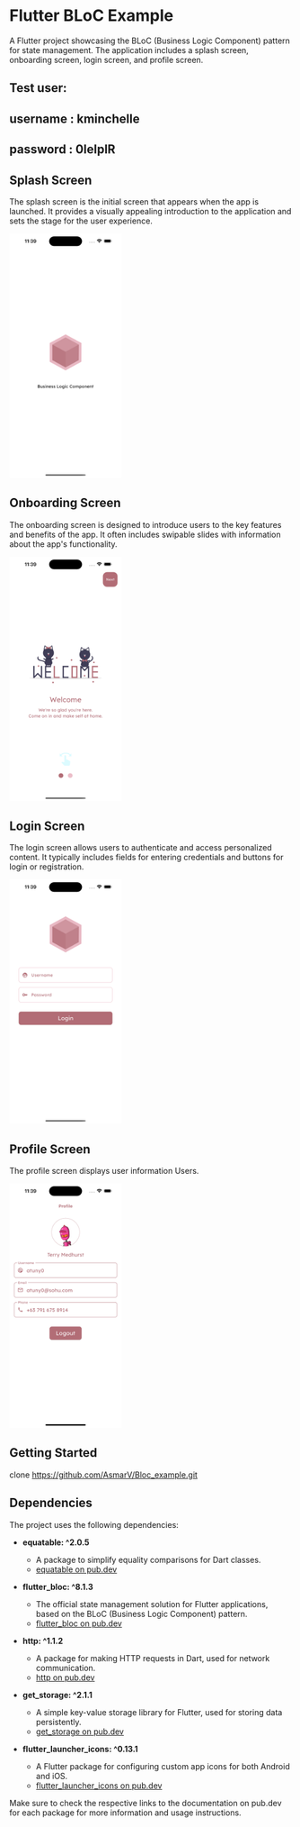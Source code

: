 # Flutter BLoC Example

A Flutter project showcasing the BLoC (Business Logic Component) pattern for state management. The application includes a splash screen, onboarding screen, login screen, and profile screen.

## Test user:
## username : kminchelle
## password : 0lelplR

## Splash Screen

The splash screen is the initial screen that appears when the app is launched. It provides a visually appealing introduction to the application and sets the stage for the user experience.

<img src="assets/screenshots/splash.png" alt="Splash Screen" width="200"/>

## Onboarding Screen

The onboarding screen is designed to introduce users to the key features and benefits of the app. It often includes swipable slides with information about the app's functionality.

<img src="assets/screenshots/onboard.png" alt="Onboarding Screen" width="200"/>


## Login Screen

The login screen allows users to authenticate and access personalized content. It typically includes fields for entering credentials and buttons for login or registration.

<img src="assets/screenshots/login.png" alt="Login Screen" width="200"/>

## Profile Screen

The profile screen displays user information Users.

<img src="assets/screenshots/profile.png" alt="Profile Screen" width="200"/>

## Getting Started
clone https://github.com/AsmarV/Bloc_example.git

## Dependencies

The project uses the following dependencies:

- **equatable: ^2.0.5**
    - A package to simplify equality comparisons for Dart classes.
    - [equatable on pub.dev](https://pub.dev/packages/equatable)

- **flutter_bloc: ^8.1.3**
    - The official state management solution for Flutter applications, based on the BLoC (Business Logic Component) pattern.
    - [flutter_bloc on pub.dev](https://pub.dev/packages/flutter_bloc)

- **http: ^1.1.2**
    - A package for making HTTP requests in Dart, used for network communication.
    - [http on pub.dev](https://pub.dev/packages/http)

- **get_storage: ^2.1.1**
    - A simple key-value storage library for Flutter, used for storing data persistently.
    - [get_storage on pub.dev](https://pub.dev/packages/get_storage)

- **flutter_launcher_icons: ^0.13.1**
    - A Flutter package for configuring custom app icons for both Android and iOS.
    - [flutter_launcher_icons on pub.dev](https://pub.dev/packages/flutter_launcher_icons)

Make sure to check the respective links to the documentation on pub.dev for each package for more information and usage instructions.